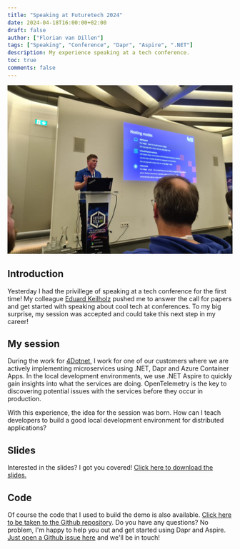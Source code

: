 ```yaml
---
title: "Speaking at Futuretech 2024"
date: 2024-04-18T16:00:00+02:00
draft: false
author: ["Florian van Dillen"]
tags: ["Speaking", "Conference", "Dapr", "Aspire", ".NET"]
description: My experience speaking at a tech conference.
toc: true
comments: false
---
```


![Explaining the different Dapr hosting modes](images/image.jpg)

## Introduction
Yesterday I had the privillege of speaking at a tech conference for the first time! My colleague [Eduard Keilholz](https://hexmaster.nl/) pushed me to answer the call for papers and get started with speaking about cool tech at conferences. To my big surprise, my session was accepted and could take this next step in my career!

## My session
During the work for [4Dotnet](https://4dotnet.nl), I work for one of our customers where we are actively implementing microservices using .NET, Dapr and Azure Container Apps. In the local development environments, we use .NET Aspire to quickly gain insights into what the services are doing. OpenTelemetry is the key to discovering potential issues with the services before they occur in production.

With this experience, the idea for the session was born. How can I teach developers to build a good local development environment for distributed applications?

## Slides
Interested in the slides? I got you covered! [Click here to download the slides.](presentation_public.pdf)

## Code
Of course the code that I used to build the demo is also available. [Click here to be taken to the Github repository](https://github.com/fvandillen/futuretech-dapr-aspire). Do you have any questions? No problem, I'm happy to help you out and get started using Dapr and Aspire. [Just open a Github issue here](https://github.com/fvandillen/futuretech-dapr-aspire/issues) and we'll be in touch!